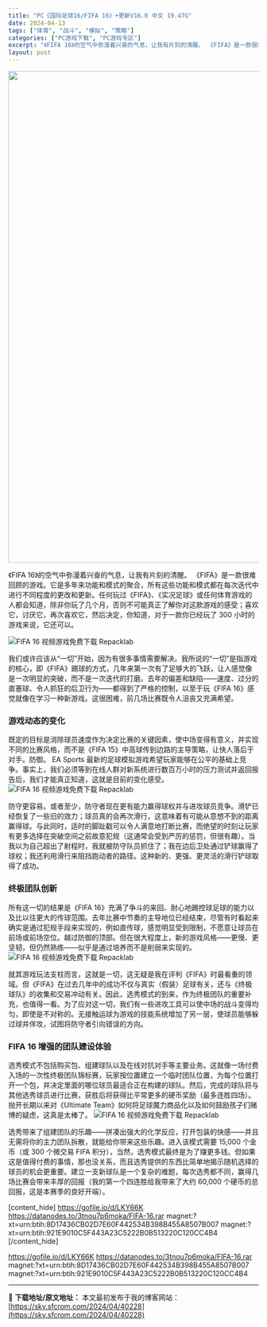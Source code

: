 ```yaml
---
title: "PC《国际足球16/FIFA 16》+更新V16.0 中文 19.47G"
date: 2024-04-13
tags: ["体育", "战斗", "模拟", "策略"]
categories: ["PC游戏下载", "PC游戏专区"]
excerpt: "《FIFA 16》的空气中弥漫着兴奋的气息，让我有片刻的清醒。 《FIFA》是一款很难回顾的游戏。它是多年来功能和模式的聚合，所有这些功能和模式都在每次迭代中进行不同程度的更改和更新。任何玩过《FIFA》、《实况足球》或任何体育游戏的人都会知道，除非你玩了几个月，否则不可能真正了解你对这款游戏的感受&hellip;"
layout: post
---
```


<img class="size-full wp-image-40229 aligncenter" src="https://sky.sfcrom.com/wp-content/uploads/2024/04/202404130336086.webp" alt="" width="700" height="989" />

《FIFA 16》的空气中弥漫着兴奋的气息，让我有片刻的清醒。 《FIFA》是一款很难回顾的游戏。它是多年来功能和模式的聚合，所有这些功能和模式都在每次迭代中进行不同程度的更改和更新。任何玩过《FIFA》、《实况足球》或任何体育游戏的人都会知道，除非你玩了几个月，否则不可能真正了解你对这款游戏的感受；喜欢它，讨厌它，再次喜欢它，然后决定，你知道，对于一款你已经玩了 300 小时的游戏来说，它还可以。

<img src="https://sky.sfcrom.com/wp-content/uploads/2024/04/af401-FIFA-16-Video-Game-Free-Download-Repacklab-1.jpeg.jpeg" alt="FIFA 16 视频游戏免费下载 Repacklab" />

我们或许应该从“一切”开始，因为有很多事情需要解决。我所说的“一切”是指游戏的核心，即《FIFA》踢球的方式，几年来第一次有了足够大的飞跃，让人感觉像是一次明显的突破，而不是一次迭代的打磨。去年的偏差和缺陷——速度、过分的直塞球、令人抓狂的后卫行为——都得到了严格的控制，以至于玩《FIFA 16》感觉就像在学习一种新游戏。这很困难，前几场比赛既令人沮丧又充满希望。
<h3>游戏动态的变化</h3>
既定的目标是消除球员速度作为决定比赛的关键因素，使中场变得有意义，并实现不同的比赛风格，而不是《FIFA 15》中高球传到边路的主导策略，让快人落后于对手。防御。 EA Sports 最新的足球模拟游戏希望玩家能够在公平的基础上竞争。事实上，我们必须等到在线人群对新系统进行数百万小时的压力测试并返回报告后，我们才能真正知道，这就是目前的变化感受。

<img src="https://sky.sfcrom.com/wp-content/uploads/2024/04/1f483-FIFA-16-Video-Game-Free-Download-Repacklab-1.jpg.jpeg" alt="FIFA 16 视频游戏免费下载 Repacklab" />

防守更容易。或者至少，防守者现在更有能力赢得球权并与进攻球员竞争。滑铲已经恢复了一些旧的效力；球员真的会再次滑行，这意味着有可能从意想不到的距离赢得球。与此同时，适时的脚趾戳可以令人满意地打断比赛，而绝望的时刻让玩家有更多选择在突破空间之前故意犯规（这通常会受到严厉的惩罚，但很有趣）。当我以为自己超出了射程时，我就被防守队员抓住了；我在边后卫处通过铲球赢得了球权；我还利用滑行来阻挡跑动者的路径。这种新的、更强、更灵活的滑行铲球取得了成功。
<h3>终极团队创新</h3>
所有这一切的结果是《FIFA 16》充满了争斗的来回、耐心地踢控球足球的能力以及比以往更大的传球范围。去年比赛中节奏的主导地位已经结束，尽管有时看起来确实是通过犯规手段来实现的，例如直传球，感觉明显受到限制，不愿意让球员在前场或前场空位。越过防御的顶部。但在很大程度上，新的游戏风格——更慢、更坚韧，但仍然熟练——似乎是通过培养而不是削弱来实现的。

<img src="https://sky.sfcrom.com/wp-content/uploads/2024/04/2ff66-FIFA-16-Video-Game-Free-Download-Repacklab-2.jpg.jpeg" alt="FIFA 16 视频游戏免费下载 Repacklab" />

就其游戏玩法支柱而言，这就是一切，这无疑是我在评判《FIFA》时最看重的领域。但《FIFA》在过去几年中的成功不仅与真实（假装）足球有关，还与《终极球队》的收集和交易冲动有关。因此，选秀模式的到来，作为终极团队的重要补充，也值得一看。为了应对这一切，我们有一些进攻工具可以使中场的战斗变得均匀，即使是不对称的。无接触运球为游戏的技能系统增加了另一层，使球员能够躲过球并佯攻，试图将防守者引向错误的方向。
<h3>FIFA 16 增强的团队建设体验</h3>
选秀模式不包括购买包、组建球队以及在线对抗对手等主要业务。这就像一场付费入场的一次性终极团队锦标赛，玩家按位置建立一个临时团队位置，为每个位置打开一个包，并决定里面的哪位球员最适合正在构建的球队。然后，完成的球队将与其他选秀球员进行比赛，获胜后将获得比平常更多的硬币奖励（最多连胜四场）。抛开长期以来对《Ultimate Team》如何将足球魔力商品化以及如何鼓励孩子们赌博的疑虑，这真是太棒了。

<img src="https://sky.sfcrom.com/wp-content/uploads/2024/04/27abf-FIFA-16-Video-Game-Free-Download-Repacklab-3.jpg.jpeg" alt="FIFA 16 视频游戏免费下载 Repacklab" />

选秀带来了组建团队的乐趣——拼凑出强大的化学反应，打开包装的快感——并且无需将你的主力团队拆散，就能给你带来这些乐趣。进入该模式需要 15,000 个金币（或 300 个微交易 FIFA 积分），当然，选秀模式最终是为了赚更多钱。但如果这是值得付费的事情，那也没关系，而且选秀提供的东西比简单地揭示随机选择的球员的机会更重要。建立一支新球队是一个复杂的难题，每次选秀都不同，赢得几场比赛会带来丰厚的回报（我的第一个四连胜给我带来了大约 60,000 个硬币的总回报，这是本赛季的良好开端）。

[content_hide]
https://gofile.io/d/LKY66K
https://datanodes.to/3tnou7p6moka/FIFA-16.rar
magnet:?xt=urn:btih:8D17436CB02D7E60F442534B398B455A8507B007
magnet:?xt=urn:btih:921E9010C5F443A23C5222B0B513220C120CC4B4
[/content_hide]

<!--wechatfans start-->
https://gofile.io/d/LKY66K
https://datanodes.to/3tnou7p6moka/FIFA-16.rar
magnet:?xt=urn:btih:8D17436CB02D7E60F442534B398B455A8507B007
magnet:?xt=urn:btih:921E9010C5F443A23C5222B0B513220C120CC4B4
<!--wechatfans end-->

---
📖 **下载地址/原文地址：** 本文最初发布于我的博客网站：[https://sky.sfcrom.com/2024/04/40228](https://sky.sfcrom.com/2024/04/40228)
